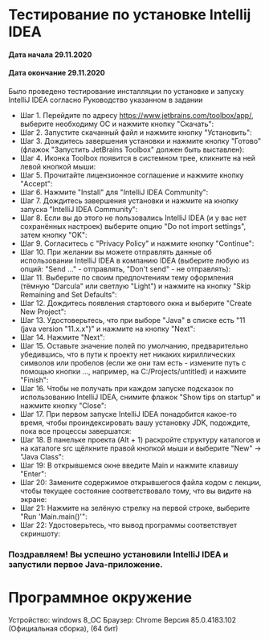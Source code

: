 # **Тестирование по установке Intellij IDEA**
#### Дата начала 29.11.2020 
#### Дата окончание 29.11.2020
#### 
Было проведено тестирование инсталляции по установке и запуску IntelliJ IDEA согласно Руководство указанном в задании
- Шаг 1. Перейдите по адресу https://www.jetbrains.com/toolbox/app/, выберите необходиму ОС и нажмите кнопку "Скачать":
- Шаг 2. Запустите скачанный файл и нажмите кнопку "Установить":
- Шаг 3. Дождитесь завершения установки и нажмите кнопку "Готово" (флажок "Запустить JetBrains Toolbox" должен быть выставлен):
- Шаг 4. Иконка Toolbox появится в системном трее, кликните на ней левой кнопкой мыши:
- Шаг 5. Прочитайте лицензионное соглашение и нажмите кнопку "Accept":
- Шаг 6. Нажмите "Install" для "IntelliJ IDEA Community":
- Шаг 7. Дождитесь завершения установки и нажмите на кнопку запуска "IntelliJ IDEA Community":
- Шаг 8. Если вы до этого не пользовались IntelliJ IDEA (и у вас нет сохранённых настроек) выберите опцию "Do not import settings", затем кнопку "OK":
- Шаг 9. Согласитесь с "Privacy Policy" и нажмите кнопку "Continue":
- Шаг 10. При желании вы можете отправлять данные об использовании IntelliJ IDEA в компанию IDEA (выберите любую из опций: "Send ..." - отправлять, "Don't send" - не отправлять):
- Шаг 11. Выберите по своим предпочтениям тему оформления (тёмную "Darcula" или светлую "Light") и нажмите на кнопку "Skip Remaining and Set Defaults":
- Шаг 12. Дождитесь появления стартового окна и выберите "Create New Project":
- Шаг 13. Удостоверьтесь, что при выборе "Java" в списке есть "11 (java version "11.x.x")" и нажмите на кнопку "Next":
- Шаг 14. Нажмите "Next":
- Шаг 15. Оставьте значение полей по умолчанию, предварительно убедившись, что в пути к проекту нет никаких кириллических символов или пробелов (если же они там есть - измените путь с помощью кнопки ..., например, на C:/Projects/untitled) и нажмите "Finish":
- Шаг 16. Чтобы не получать при каждом запуске подсказок по использованию IntelliJ IDEA, снимите флажок "Show tips on startup" и нажмите кнопку "Close":
- Шаг 17. При первом запуске IntelliJ IDEA понадобится какое-то время, чтобы проиндексировать вашу установку JDK, подождите, пока все процессы завершатся:
- Шаг 18. В панельке проекта (Alt + 1) раскройте структуру каталогов и на каталоге src щёлкните правой кнопкой мыши и выберите "New" -> "Java Class":
- Шаг 19: В открывшемся окне введите Main и нажмите клавишу "Enter":
- Шаг 20: Замените содержимое открывшегося файла кодом с лекции, чтобы текущее состояние соответствовало тому, что вы видите на экране:
- Шаг 21: Нажмите на зелёную стрелку на первой строке, выберите "Run 'Main.main()'":
 - Шаг 22: Удостоверьтесь, что вывод программы соответствует скриншоту:

### Поздравляем! Вы успешно установили IntelliJ IDEA и запустили первое Java-приложение.

# **Программное окружение**
Устройство: windows 8_OC
Браузер: Chrome Версия 85.0.4183.102 (Официальная сборка), (64 бит)
